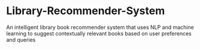 # Library-Recommender-System
An intelligent library book recommender system that uses NLP and machine learning to suggest contextually relevant books based on user preferences and queries
